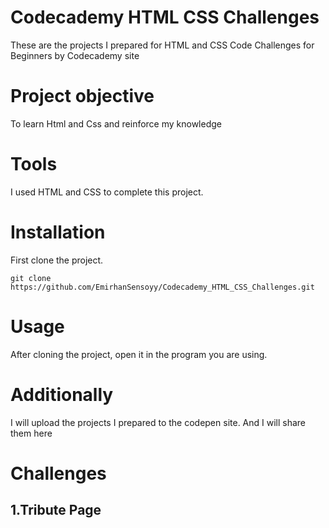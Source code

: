 # Codecademy HTML CSS Challenges 
These are the projects I prepared for HTML and CSS Code Challenges for Beginners by Codecademy site

# Project objective
To learn Html and Css and reinforce my knowledge

# Tools

I used HTML and CSS to complete this project.

# Installation

First clone the project.
```
git clone https://github.com/EmirhanSensoyy/Codecademy_HTML_CSS_Challenges.git
```
# Usage

After cloning the project, open it in the program you are using.

# Additionally
I will upload the projects I prepared to the codepen site.
And I will share them here

# Challenges
## 1.Tribute Page
